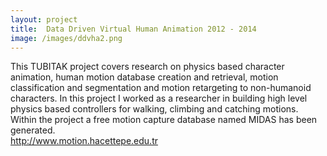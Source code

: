 ```yaml
---
layout: project
title:  Data Driven Virtual Human Animation 2012 - 2014
image: /images/ddvha2.png
---
```

This TUBITAK project covers research on physics based character animation, human motion database creation and retrieval, motion classification and segmentation and motion retargeting to non-humanoid characters. In this project I worked as a researcher in building high level physics based controllers for walking, climbing and catching motions. Within the project a free motion capture database named MIDAS has been generated.
<br>
<http://www.motion.hacettepe.edu.tr>